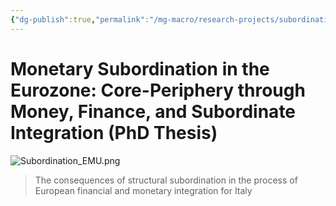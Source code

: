 ```yaml
---
{"dg-publish":true,"permalink":"/mg-macro/research-projects/subordination/","tags":["project","research","ongoing"],"created":"2023-12-11T21:42:32.726+00:00","updated":"2023-12-12T18:12:46.921+00:00"}
---
```



# Monetary Subordination in the Eurozone: Core-Periphery through Money, Finance, and Subordinate Integration (PhD Thesis)

![Subordination_EMU.png](/img/user/MG%20Macro/Attachments/Subordination_EMU.png)


> The consequences of structural subordination in the process of European financial and monetary integration for Italy  
  
